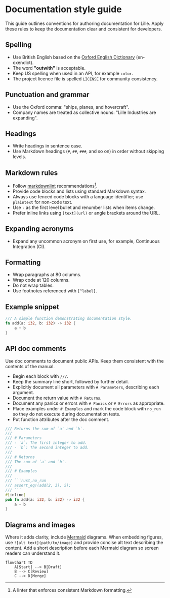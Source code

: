 # Documentation style guide

This guide outlines conventions for authoring documentation for Lille. Apply
these rules to keep the documentation clear and consistent for developers.

## Spelling

- Use British English based on the
  [Oxford English Dictionary](https://public.oed.com/) (en-oxendict).
- The word **"outwith"** is acceptable.
- Keep US spelling when used in an API, for example `color`.
- The project licence file is spelled `LICENSE` for community consistency.

## Punctuation and grammar

- Use the Oxford comma: "ships, planes, and hovercraft".
- Company names are treated as collective nouns:
  "Lille Industries are expanding".

## Headings

- Write headings in sentence case.
- Use Markdown headings (`#`, `##`, `###`, and so on) in order without skipping
  levels.

## Markdown rules

- Follow [markdownlint](https://github.com/DavidAnson/markdownlint)
  recommendations[^markdownlint].
- Provide code blocks and lists using standard Markdown syntax.
- Always use fenced code blocks with a language identifier;
  use `plaintext` for non-code text.
- Use `-` as the first level bullet and renumber lists when items change.
- Prefer inline links using `[text](url)` or angle brackets around the URL.

## Expanding acronyms

- Expand any uncommon acronym on first use, for example, Continuous Integration
  (CI).

## Formatting

- Wrap paragraphs at 80 columns.
- Wrap code at 120 columns.
- Do not wrap tables.
- Use footnotes referenced with `[^label]`.

## Example snippet

```rust
/// A simple function demonstrating documentation style.
fn add(a: i32, b: i32) -> i32 {
    a + b
}
```

## API doc comments

Use doc comments to document public APIs. Keep them consistent with the
contents of the manual.

- Begin each block with `///`.
- Keep the summary line short, followed by further detail.
- Explicitly document all parameters with `# Parameters`, describing each argument.
- Document the return value with `# Returns`.
- Document any panics or errors with `# Panics` or `# Errors` as appropriate.
- Place examples under `# Examples` and mark the code block with `no_run` so
  they do not execute during documentation tests.
- Put function attributes after the doc comment.

```rust
/// Returns the sum of `a` and `b`.
///
/// # Parameters
/// - `a`: The first integer to add.
/// - `b`: The second integer to add.
///
/// # Returns
/// The sum of `a` and `b`.
///
/// # Examples
///
/// ```rust,no_run
/// assert_eq!(add(2, 3), 5);
/// ```
#[inline]
pub fn add(a: i32, b: i32) -> i32 {
    a + b
}
```

## Diagrams and images

Where it adds clarity, include [Mermaid](https://mermaid.js.org/) diagrams. When
embedding figures, use `![alt text](path/to/image)` and provide concise alt text
describing the content. Add a short description before each Mermaid diagram so
screen readers can understand it.

```mermaid
flowchart TD
    A[Start] --> B[Draft]
    B --> C[Review]
    C --> D[Merge]
```

[^markdownlint]: A linter that enforces consistent Markdown formatting.
